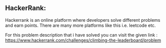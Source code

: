 ## HackerRank:
Hackerrank is an online platform where developers solve different problems and earn points. There are many more platforms like this i.e. leetcode etc.

For this problem description that i have solved you can visit the given link : 
    https://www.hackerrank.com/challenges/climbing-the-leaderboard/problem 